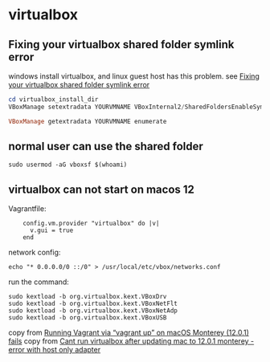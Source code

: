 # virtualbox

## Fixing your virtualbox shared folder symlink error
windows install virtualbox, and linux guest host has this problem.
see [Fixing your virtualbox shared folder symlink error](https://ahtik.com/fixing-your-virtualbox-shared-folder-symlink-error/)
``` powershell
cd virtualbox_install_dir
VBoxManage setextradata YOURVMNAME VBoxInternal2/SharedFoldersEnableSymlinksCreate/YOURSHAREFOLDERNAME 1

VBoxManage getextradata YOURVMNAME enumerate
```

## normal user can use the shared folder

``` shell
sudo usermod -aG vboxsf $(whoami)
```

## virtualbox can not start on macos 12

Vagrantfile:
```
    config.vm.provider "virtualbox" do |v|
      v.gui = true
    end
```
network config:

``` shell
echo "* 0.0.0.0/0 ::/0" > /usr/local/etc/vbox/networks.conf
```

run the command:

``` shell
sudo kextload -b org.virtualbox.kext.VBoxDrv
sudo kextload -b org.virtualbox.kext.VBoxNetFlt
sudo kextload -b org.virtualbox.kext.VBoxNetAdp
sudo kextload -b org.virtualbox.kext.VBoxUSB
```
copy from [Running Vagrant via “vagrant up” on macOS Monterey (12.0.1) fails](https://apple.stackexchange.com/questions/429609/running-vagrant-via-vagrant-up-on-macos-monterey-12-0-1-fails)
copy from [Cant run virtualbox after updating mac to 12.0.1 monterey - error with host only adapter](https://stackoverflow.com/questions/69839697/cant-run-virtualbox-after-updating-mac-to-12-0-1-monterey-error-with-host-only)
